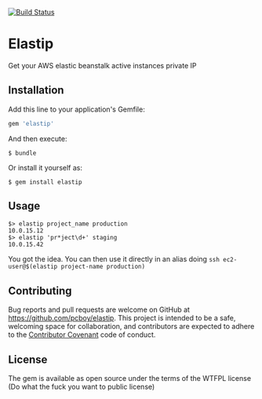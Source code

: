 [![Build Status](https://travis-ci.org/pcboy/elastip.svg?branch=master)](https://travis-ci.org/pcboy/elastip)

# Elastip

Get your AWS elastic beanstalk active instances private IP

## Installation

Add this line to your application's Gemfile:

```ruby
gem 'elastip'
```

And then execute:

    $ bundle

Or install it yourself as:

    $ gem install elastip

## Usage

```
$> elastip project_name production
10.0.15.12
$> elastip 'pr*ject\d+' staging
10.0.15.42
```

You got the idea. You can then use it directly in an alias doing `ssh ec2-user@$(elastip project-name production)`


## Contributing

Bug reports and pull requests are welcome on GitHub at https://github.com/pcboy/elastip. This project is intended to be a safe, welcoming space for collaboration, and contributors are expected to adhere to the [Contributor Covenant](http://contributor-covenant.org) code of conduct.


## License

The gem is available as open source under the terms of the WTFPL license (Do what the fuck you want to public license)
